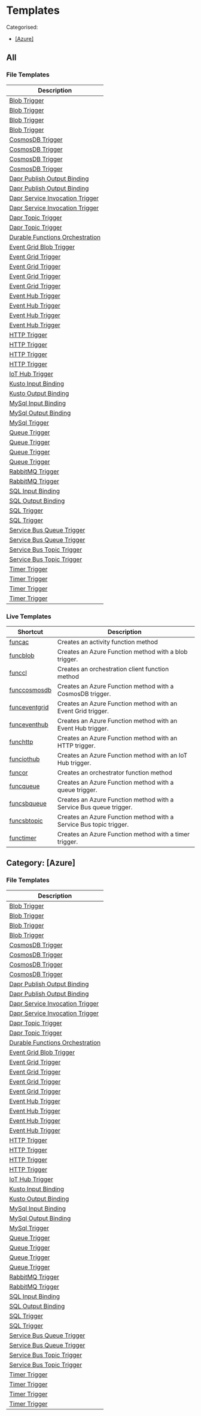 # Templates

Categorised:

* [[Azure]](#[Azure])

## All

### File Templates

| Description                                                                                         |
|-----------------------------------------------------------------------------------------------------|
| [Blob Trigger](File/CSharp/DefaultWorker/CS_Blob_Trigger.md)                                        |
| [Blob Trigger](File/CSharp/IsolatedWorker/CS_Blob_Trigger.md)                                       |
| [Blob Trigger](File/FSharp/DefaultWorker/FS_Blob_Trigger.md)                                        |
| [Blob Trigger](File/FSharp/IsolatedWorker/FS_Blob_Trigger.md)                                       |
| [CosmosDB Trigger](File/CSharp/DefaultWorker/CS_CosmosDB_Trigger.md)                                |
| [CosmosDB Trigger](File/CSharp/IsolatedWorker/CS_CosmosDB_Trigger.md)                               |
| [CosmosDB Trigger](File/FSharp/DefaultWorker/FS_CosmosDB_Trigger.md)                                |
| [CosmosDB Trigger](File/FSharp/IsolatedWorker/FS_CosmosDB_Trigger.md)                               |
| [Dapr Publish Output Binding](File/CSharp/DefaultWorker/CS_Dapr_Publish_Output_Binding.md)          |
| [Dapr Publish Output Binding](File/CSharp/IsolatedWorker/CS_Dapr_Publish_Output_Binding.md)         |
| [Dapr Service Invocation Trigger](File/CSharp/DefaultWorker/CS_Dapr_Service_Invocation_Trigger.md)  |
| [Dapr Service Invocation Trigger](File/CSharp/IsolatedWorker/CS_Dapr_Service_Invocation_Trigger.md) |
| [Dapr Topic Trigger](File/CSharp/DefaultWorker/CS_Dapr_Topic_Trigger.md)                            |
| [Dapr Topic Trigger](File/CSharp/IsolatedWorker/CS_Dapr_Topic_Trigger.md)                           |
| [Durable Functions Orchestration](File/CSharp/DefaultWorker/CS_Durable_Functions_Orchestration.md)  |
| [Event Grid Blob Trigger](File/CSharp/IsolatedWorker/CS_Event_Grid_Blob_Trigger.md)                 |
| [Event Grid Trigger](File/CSharp/DefaultWorker/CS_Event_Grid_Trigger.md)                            |
| [Event Grid Trigger](File/CSharp/IsolatedWorker/CS_Event_Grid_Trigger.md)                           |
| [Event Grid Trigger](File/FSharp/DefaultWorker/FS_Event_Grid_Trigger.md)                            |
| [Event Grid Trigger](File/FSharp/IsolatedWorker/FS_Event_Grid_Trigger.md)                           |
| [Event Hub Trigger](File/CSharp/DefaultWorker/CS_Event_Hub_Trigger.md)                              |
| [Event Hub Trigger](File/CSharp/IsolatedWorker/CS_Event_Hub_Trigger.md)                             |
| [Event Hub Trigger](File/FSharp/DefaultWorker/FS_Event_Hub_Trigger.md)                              |
| [Event Hub Trigger](File/FSharp/IsolatedWorker/FS_Event_Hub_Trigger.md)                             |
| [HTTP Trigger](File/CSharp/DefaultWorker/CS_HTTP_Trigger.md)                                        |
| [HTTP Trigger](File/CSharp/IsolatedWorker/CS_HTTP_Trigger.md)                                       |
| [HTTP Trigger](File/FSharp/DefaultWorker/FS_HTTP_Trigger.md)                                        |
| [HTTP Trigger](File/FSharp/IsolatedWorker/FS_HTTP_Trigger.md)                                       |
| [IoT Hub Trigger](File/CSharp/DefaultWorker/CS_IoT_Hub_Trigger.md)                                  |
| [Kusto Input Binding](File/CSharp/IsolatedWorker/CS_Kusto_Input_Binding.md)                         |
| [Kusto Output Binding](File/CSharp/IsolatedWorker/CS_Kusto_Output_Binding.md)                       |
| [MySql Input Binding](File/CSharp/IsolatedWorker/CS_MySql_Input_Binding.md)                         |
| [MySql Output Binding](File/CSharp/IsolatedWorker/CS_MySql_Output_Binding.md)                       |
| [MySql Trigger](File/CSharp/IsolatedWorker/CS_MySql_Trigger.md)                                     |
| [Queue Trigger](File/CSharp/DefaultWorker/CS_Queue_Trigger.md)                                      |
| [Queue Trigger](File/CSharp/IsolatedWorker/CS_Queue_Trigger.md)                                     |
| [Queue Trigger](File/FSharp/DefaultWorker/FS_Queue_Trigger.md)                                      |
| [Queue Trigger](File/FSharp/IsolatedWorker/FS_Queue_Trigger.md)                                     |
| [RabbitMQ Trigger](File/CSharp/IsolatedWorker/CS_RabbitMQ_Trigger.md)                               |
| [RabbitMQ Trigger](File/CSharp/IsolatedWorker/CS_SignalR_Trigger.md)                                |
| [SQL Input Binding](File/CSharp/IsolatedWorker/CS_Sql_Input_Binding.md)                             |
| [SQL Output Binding](File/CSharp/IsolatedWorker/CS_Sql_Output_Binding.md)                           |
| [SQL Trigger](File/CSharp/DefaultWorker/CS_SQL_Trigger.md)                                          |
| [SQL Trigger](File/CSharp/IsolatedWorker/CS_SQL_Trigger.md)                                         |
| [Service Bus Queue Trigger](File/CSharp/DefaultWorker/CS_Service_Bus_Queue_Trigger.md)              |
| [Service Bus Queue Trigger](File/CSharp/IsolatedWorker/CS_Service_Bus_Queue_Trigger.md)             |
| [Service Bus Topic Trigger](File/CSharp/DefaultWorker/CS_Service_Bus_Topic_Trigger.md)              |
| [Service Bus Topic Trigger](File/CSharp/IsolatedWorker/CS_Service_Bus_Topic_Trigger.md)             |
| [Timer Trigger](File/CSharp/DefaultWorker/CS_Timer_Trigger.md)                                      |
| [Timer Trigger](File/CSharp/IsolatedWorker/CS_Timer_Trigger.md)                                     |
| [Timer Trigger](File/FSharp/DefaultWorker/FS_Timer_Trigger.md)                                      |
| [Timer Trigger](File/FSharp/IsolatedWorker/FS_Timer_Trigger.md)                                     |


### Live Templates

| Shortcut                                             | Description                                                        |
|------------------------------------------------------|--------------------------------------------------------------------|
| [funcac](Live/DefaultWorker/funcac.md)               | Creates an activity function method                                |
| [funcblob](Live/DefaultWorker/funcblob.md)           | Creates an Azure Function method with a blob trigger.              |
| [funccl](Live/DefaultWorker/funccl.md)               | Creates an orchestration client function method                    |
| [funccosmosdb](Live/DefaultWorker/funccosmosdb.md)   | Creates an Azure Function method with a CosmosDB trigger.          |
| [funceventgrid](Live/DefaultWorker/funceventgrid.md) | Creates an Azure Function method with an Event Grid trigger.       |
| [funceventhub](Live/DefaultWorker/funceventhub.md)   | Creates an Azure Function method with an Event Hub trigger.        |
| [funchttp](Live/DefaultWorker/funchttp.md)           | Creates an Azure Function method with an HTTP trigger.             |
| [funciothub](Live/DefaultWorker/funciothub.md)       | Creates an Azure Function method with an IoT Hub trigger.          |
| [funcor](Live/DefaultWorker/funcor.md)               | Creates an orchestrator function method                            |
| [funcqueue](Live/DefaultWorker/funcqueue.md)         | Creates an Azure Function method with a queue trigger.             |
| [funcsbqueue](Live/DefaultWorker/funcsbqueue.md)     | Creates an Azure Function method with a Service Bus queue trigger. |
| [funcsbtopic](Live/DefaultWorker/funcsbtopic.md)     | Creates an Azure Function method with a Service Bus topic trigger. |
| [functimer](Live/DefaultWorker/functimer.md)         | Creates an Azure Function method with a timer trigger.             |

<a name="[Azure]"></a>
## Category: [Azure]

### File Templates

| Description                                                                                         |
|-----------------------------------------------------------------------------------------------------|
| [Blob Trigger](File/CSharp/DefaultWorker/CS_Blob_Trigger.md)                                        |
| [Blob Trigger](File/CSharp/IsolatedWorker/CS_Blob_Trigger.md)                                       |
| [Blob Trigger](File/FSharp/DefaultWorker/FS_Blob_Trigger.md)                                        |
| [Blob Trigger](File/FSharp/IsolatedWorker/FS_Blob_Trigger.md)                                       |
| [CosmosDB Trigger](File/CSharp/DefaultWorker/CS_CosmosDB_Trigger.md)                                |
| [CosmosDB Trigger](File/CSharp/IsolatedWorker/CS_CosmosDB_Trigger.md)                               |
| [CosmosDB Trigger](File/FSharp/DefaultWorker/FS_CosmosDB_Trigger.md)                                |
| [CosmosDB Trigger](File/FSharp/IsolatedWorker/FS_CosmosDB_Trigger.md)                               |
| [Dapr Publish Output Binding](File/CSharp/DefaultWorker/CS_Dapr_Publish_Output_Binding.md)          |
| [Dapr Publish Output Binding](File/CSharp/IsolatedWorker/CS_Dapr_Publish_Output_Binding.md)         |
| [Dapr Service Invocation Trigger](File/CSharp/DefaultWorker/CS_Dapr_Service_Invocation_Trigger.md)  |
| [Dapr Service Invocation Trigger](File/CSharp/IsolatedWorker/CS_Dapr_Service_Invocation_Trigger.md) |
| [Dapr Topic Trigger](File/CSharp/DefaultWorker/CS_Dapr_Topic_Trigger.md)                            |
| [Dapr Topic Trigger](File/CSharp/IsolatedWorker/CS_Dapr_Topic_Trigger.md)                           |
| [Durable Functions Orchestration](File/CSharp/DefaultWorker/CS_Durable_Functions_Orchestration.md)  |
| [Event Grid Blob Trigger](File/CSharp/IsolatedWorker/CS_Event_Grid_Blob_Trigger.md)                 |
| [Event Grid Trigger](File/CSharp/DefaultWorker/CS_Event_Grid_Trigger.md)                            |
| [Event Grid Trigger](File/CSharp/IsolatedWorker/CS_Event_Grid_Trigger.md)                           |
| [Event Grid Trigger](File/FSharp/DefaultWorker/FS_Event_Grid_Trigger.md)                            |
| [Event Grid Trigger](File/FSharp/IsolatedWorker/FS_Event_Grid_Trigger.md)                           |
| [Event Hub Trigger](File/CSharp/DefaultWorker/CS_Event_Hub_Trigger.md)                              |
| [Event Hub Trigger](File/CSharp/IsolatedWorker/CS_Event_Hub_Trigger.md)                             |
| [Event Hub Trigger](File/FSharp/DefaultWorker/FS_Event_Hub_Trigger.md)                              |
| [Event Hub Trigger](File/FSharp/IsolatedWorker/FS_Event_Hub_Trigger.md)                             |
| [HTTP Trigger](File/CSharp/DefaultWorker/CS_HTTP_Trigger.md)                                        |
| [HTTP Trigger](File/CSharp/IsolatedWorker/CS_HTTP_Trigger.md)                                       |
| [HTTP Trigger](File/FSharp/DefaultWorker/FS_HTTP_Trigger.md)                                        |
| [HTTP Trigger](File/FSharp/IsolatedWorker/FS_HTTP_Trigger.md)                                       |
| [IoT Hub Trigger](File/CSharp/DefaultWorker/CS_IoT_Hub_Trigger.md)                                  |
| [Kusto Input Binding](File/CSharp/IsolatedWorker/CS_Kusto_Input_Binding.md)                         |
| [Kusto Output Binding](File/CSharp/IsolatedWorker/CS_Kusto_Output_Binding.md)                       |
| [MySql Input Binding](File/CSharp/IsolatedWorker/CS_MySql_Input_Binding.md)                         |
| [MySql Output Binding](File/CSharp/IsolatedWorker/CS_MySql_Output_Binding.md)                       |
| [MySql Trigger](File/CSharp/IsolatedWorker/CS_MySql_Trigger.md)                                     |
| [Queue Trigger](File/CSharp/DefaultWorker/CS_Queue_Trigger.md)                                      |
| [Queue Trigger](File/CSharp/IsolatedWorker/CS_Queue_Trigger.md)                                     |
| [Queue Trigger](File/FSharp/DefaultWorker/FS_Queue_Trigger.md)                                      |
| [Queue Trigger](File/FSharp/IsolatedWorker/FS_Queue_Trigger.md)                                     |
| [RabbitMQ Trigger](File/CSharp/IsolatedWorker/CS_RabbitMQ_Trigger.md)                               |
| [RabbitMQ Trigger](File/CSharp/IsolatedWorker/CS_SignalR_Trigger.md)                                |
| [SQL Input Binding](File/CSharp/IsolatedWorker/CS_Sql_Input_Binding.md)                             |
| [SQL Output Binding](File/CSharp/IsolatedWorker/CS_Sql_Output_Binding.md)                           |
| [SQL Trigger](File/CSharp/DefaultWorker/CS_SQL_Trigger.md)                                          |
| [SQL Trigger](File/CSharp/IsolatedWorker/CS_SQL_Trigger.md)                                         |
| [Service Bus Queue Trigger](File/CSharp/DefaultWorker/CS_Service_Bus_Queue_Trigger.md)              |
| [Service Bus Queue Trigger](File/CSharp/IsolatedWorker/CS_Service_Bus_Queue_Trigger.md)             |
| [Service Bus Topic Trigger](File/CSharp/DefaultWorker/CS_Service_Bus_Topic_Trigger.md)              |
| [Service Bus Topic Trigger](File/CSharp/IsolatedWorker/CS_Service_Bus_Topic_Trigger.md)             |
| [Timer Trigger](File/CSharp/DefaultWorker/CS_Timer_Trigger.md)                                      |
| [Timer Trigger](File/CSharp/IsolatedWorker/CS_Timer_Trigger.md)                                     |
| [Timer Trigger](File/FSharp/DefaultWorker/FS_Timer_Trigger.md)                                      |
| [Timer Trigger](File/FSharp/IsolatedWorker/FS_Timer_Trigger.md)                                     |

